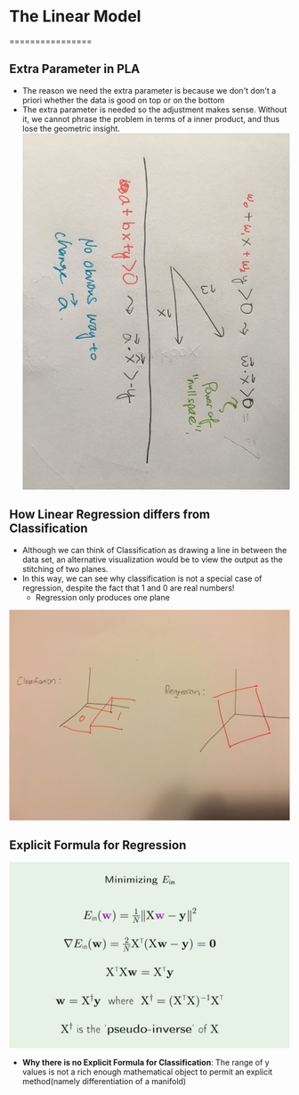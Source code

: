 # The Linear Model
================

## Extra Parameter in PLA
* The reason we need the extra parameter is because we don't don't a priori whether the data is good on top or on the bottom
* The extra parameter is needed so the adjustment makes sense. Without it, we cannot phrase the problem in terms of a inner product, and thus lose the geometric insight.
![geo intuition](geo-picture.jpeg)

## How Linear Regression differs from Classification
* Although we can think of Classification as drawing a line in between the data set, an alternative visualization would be to view the output as the stitching of two planes. 
* In this way, we can see why classification is not a special case of regression, despite the fact that 1 and 0 are real numbers! 
	* Regression only produces one plane

![reg-class](regression-classification.jpeg)

## Explicit Formula for Regression

![lin reg](linear-regression.PNG)

* **Why there is no Explicit Formula for Classification**: The range of y values is not a rich enough mathematical object to permit an explicit method(namely differentiation of a manifold)
